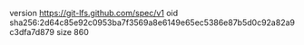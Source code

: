 version https://git-lfs.github.com/spec/v1
oid sha256:2d64c85e92c0953ba7f3569a8e6149e65ec5386e87b5d0c92a82a9c3dfa7d879
size 860
